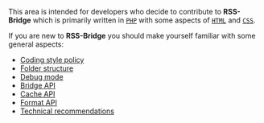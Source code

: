This area is intended for developers who decide to contribute to **RSS-Bridge** which is primarily written in [`PHP`](http://www.php.net/) with some aspects of [`HTML`](https://en.wikipedia.org/wiki/HTML) and [`CSS`](https://en.wikipedia.org/wiki/Cascading_Style_Sheets).

If you are new to **RSS-Bridge** you should make yourself familiar with some general aspects:
  - [Coding style policy](./01_Coding_style_policy.md)
  - [Folder structure](./03_Folder_structure.md)
  - [Debug mode](./05_Debug_mode.md)
  - [Bridge API](../05_Bridge_API/index.md)
  - [Cache API](../07_Cache_API/index.md)
  - [Format API](../08_Format_API/index.md)
  - [Technical recommendations](../09_Technical_recommendations/index.md)